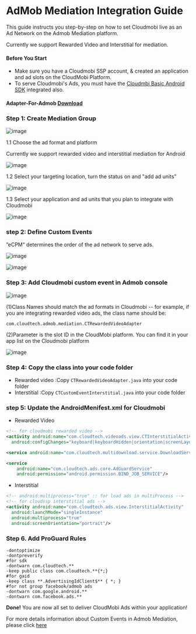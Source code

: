 # AdMob Mediation Integration Guide

This guide instructs you step-by-step on how to set Cloudmobi live as an Ad Network on the Admob Mediation platform.

Currently we support Rewarded Video and Interstitial for mediation.

#### Before You Start

- Make sure you have a Cloudmobi SSP account, & created an application and ad slots on the CloudMobi Platform.
- To serve Cloudmobi's Ads, you must have the [Cloudmbi Basic Android SDK](https://github.com/cloudmobi/AndroidSDK/blob/master/AndroidSDK.zip) integrated also.  

#### Adapter-For-Admob [Download](https://github.com/cloudmobi/AndroidSDK/blob/master/AndroidSDK_Adapter-For-Admob.zip)

### Step 1: Create Mediation Group

![image](https://user-images.githubusercontent.com/20314643/34598723-6a3249e2-f229-11e7-96b8-0ba05840c957.png)

1.1 Choose the ad format and platform

Currently we support rewarded video and interstitial mediation for Android

![image](https://user-images.githubusercontent.com/20314643/34598771-abf82482-f229-11e7-8f5b-849a295461fa.png)

1.2 Select your targeting location, turn the status on and "add ad units"

![image](https://user-images.githubusercontent.com/20314643/34598876-34953cd0-f22a-11e7-9d76-f2610179dc99.png)



1.3 Select your application and ad units that you plan to integrate with Cloudmobi

![image](https://user-images.githubusercontent.com/20314643/34598969-da664082-f22a-11e7-9441-c6aca7cd93ba.png)



### step 2: Define Custom Events

”eCPM“ determines the order of the ad network to serve ads.

![image](https://user-images.githubusercontent.com/20314643/34599932-fab8e6c8-f22f-11e7-93df-37119420eb58.png)

![image](https://user-images.githubusercontent.com/20314643/34600140-f0e26a74-f230-11e7-9451-baaaf675b2ce.png)



### Step 3: Add Cloudmobi custom event in Admob console

![image](https://user-images.githubusercontent.com/20314643/34600301-c64459c0-f231-11e7-8ab5-67a61423e5ea.png)

(1)Class Names should match the ad formats in Cloudmobi -- for example, if you are integrating rewarded video ads, the class name should be: 

 ```
 com.cloudtech.admob.mediation.CTRewardedVideoAdapter 
 
 ```
 
(2)Parameter is the slot ID in the CloudMobi platform. You can find it in your app list on the Cloudmobi platform
 

![image](https://user-images.githubusercontent.com/20314643/34601111-7ecc1b88-f235-11e7-90e1-017785793815.png)



### Step 4: Copy the class into your code folder

- Rewarded video :Copy `CTRewardedVideoAdapter.java` into your code folder
- Interstitial :Copy `CTCustomEventInterstitial.java` into your code folder

### step 5: Update the AndroidMenifest.xml for Cloudmobi 

- Rewarded Video

```xml
<!-- for cloudmobi rewarded video -->
<activity android:name="com.cloudtech.videoads.view.CTInterstitialActivity"
  android:configChanges="keyboard|keyboardHidden|orientation|screenLayout|uiMode|screenSize|smallestScreenSize"/>

<service android:name="com.cloudtech.multidownload.service.DownloadService"/>

<service
    android:name="com.cloudtech.ads.core.AdGuardService"
    android:permission="android.permission.BIND_JOB_SERVICE"/>
```

- Interstitial

```xml
<!-- android:multiprocess="true" :: for load ads in multiProcess -->
<!-- for cloudssp interstitial ads -->
<activity android:name="com.cloudtech.ads.view.InterstitialActivity"
  android:launchMode="singleInstance"
  android:multiprocess="true"
  android:screenOrientation="portrait"/>
```

### Step 6. Add ProGuard Rules

```
-dontoptimize
-dontpreverify
#for sdk
-dontwarn com.cloudtech.**
-keep public class com.cloudtech.**{*;}
#for gaid
-keep class **.AdvertisingIdClient$** { *; }
#for not group facebook/admob ads
-dontwarn com.google.android.**
-dontwarn com.facebook.ads.**
```
**Done!** You are now all set to deliver CloudMobi Ads within your application!

For more details information about Custom Events in Admob Mediation, please click [here](https://developers.google.com/admob/android/custom-events)

